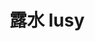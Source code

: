 ---
layout: post
title: 露水 lusy 
tags:
pinyin: 
  - lusy #上海话拼音。无需标注阴平，无需因变调留空格。 
  - lushui #汉语拼音。无需标注普通话四声。
keyword: 
---